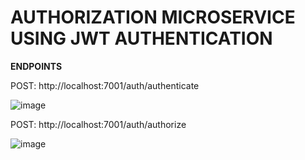 # AUTHORIZATION MICROSERVICE USING JWT AUTHENTICATION

**ENDPOINTS**

POST: http://localhost:7001/auth/authenticate

![image](https://user-images.githubusercontent.com/52065013/185894366-939615ce-9d90-4d14-9e41-e3a4489914f6.png)


POST: http://localhost:7001/auth/authorize

![image](https://user-images.githubusercontent.com/52065013/185894700-50c9621b-1041-42d9-990d-fcc7d5cba12e.png)
